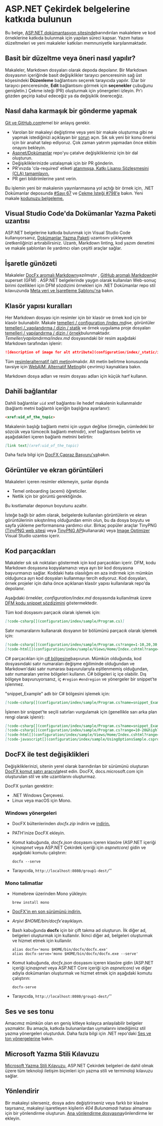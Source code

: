 # <a name="contribute-to-the-aspnet-core-documentation"></a>ASP.NET Çekirdek belgelerine katkıda bulunun

Bu belge, [ASP.NET dokümantasyon sitesinde](https://docs.microsoft.com/aspnet/)barındırılan makalelere ve kod örneklerine katkıda bulunmak için yapılan süreci kapsar. Yazım hatası düzeltmeleri ve yeni makaleler katkıları memnuniyetle karşılanmaktadır.

## <a name="how-to-make-a-simple-correction-or-suggestion"></a>Basit bir düzeltme veya öneri nasıl yapılır?

Makaleler, Markdown dosyaları olarak depoda depolanır. Bir Markdown dosyasının içeriğinde basit değişiklikler tarayıcı penceresinin sağ üst köşesindeki **Düzenleme** bağlantısını seçerek tarayıcıda yapılır. (Dar bir tarayıcı penceresinde, **Edit** bağlantısını görmek için **seçenekler** çubuğunu genişletin.) Çekme isteği (PR) oluşturmak için yönergeleri izleyin. Pr'ı gözden geçirip kabul edeceğiz ya da değişiklik önereceğiz.

## <a name="how-to-make-a-more-complex-submission"></a>Nasıl daha karmaşık bir gönderme yapmak

[Git ve GitHub.com](https://guides.github.com/activities/hello-world/)temel bir anlayış gerekir.

* Varolan bir makaleyi değiştirme veya yeni bir makale oluşturma gibi ne yapmak istediğinizi açıklayan bir [sorun](https://github.com/dotnet/AspNetCore.Docs/issues/new) açın. Sık sık yeni bir konu önerisi için bir anahat talep ediyoruz. Çok zaman yatırım yapmadan önce ekibin onayını bekleyin.
* [Aspnet/Dokümanlar](https://github.com/dotnet/AspNetCore.Docs/) repo'yu çatalve değişiklikleriniz için bir dal oluşturun.
* Değişikliklerinizde ustalaşmak için bir PR gönderin.
* PR'ınızda 'cla-required' etiketi [atanmışsa, Katkı Lisansı Sözleşmesini (CLA) tamamlayın.](https://cla.dotnetfoundation.org/)
* PR geri bildirimlerine yanıt verin.

Bu işlemin yeni bir makalenin yayınlanmasına yol açtığı bir örnek için, .NET Dokümanlar deposunda [ &num;Sayı 67](https://github.com/dotnet/docs/issues/67) ve [Çekme İsteği &num;798'e](https://github.com/dotnet/docs/pull/798) bakın. Yeni makale [kodunuzu belgeleme.](https://docs.microsoft.com/dotnet/articles/csharp/codedoc)

## <a name="docs-authoring-pack-extension-in-visual-studio-code"></a>Visual Studio Code'da Dokümanlar Yazma Paketi uzantısı

ASP.NET belgelerine katkıda bulunmak için Visual Studio Code kullanıyorsanız, [Dokümanlar Yazma Paketi](https://marketplace.visualstudio.com/items?itemName=docsmsft.docs-authoring-pack) uzantısını yükleyerek üretkenliğinizi artırabilirsiniz. Uzantı, Markdown linting, kod yazım denetimi ve makale şablonları ile yardımcı olan çeşitli araçlar sağlar.

## <a name="markdown-syntax"></a>İşaretle günözeti

Makaleler [DocFx aromalı Markdown](https://dotnet.github.io/docfx/spec/docfx_flavored_markdown.html)yazılmıştır , [GitHub aromalı Markdown](https://guides.github.com/features/mastering-markdown/)bir superset (GFM) . ASP.NET belgelerinde yaygın olarak kullanılan Web-sonuç birimi özellikleri için DFM sözdizimi örnekleri için .NET Dokümanlar repo stil kılavuzunda [Meta veri ve İşaretleme Şablonu'na](https://github.com/dotnet/docs/blob/master/styleguide/template.md) bakın. 

## <a name="folder-structure-conventions"></a>Klasör yapısı kuralları

Her Markdown dosyası için resimler için bir klasör ve örnek kod için bir klasör bulunabilir. Makale [temelleri / configuration /index.md](https://github.com/dotnet/AspNetCore.Docs/blob/master/aspnetcore/fundamentals/configuration/index.md)ise, görüntüler [temelleri /\_yapılandırma / dizin / statik](https://github.com/dotnet/AspNetCore.Docs/tree/master/aspnetcore/fundamentals/configuration/index/_static) ve örnek uygulama proje dosyaları [temelleri / yapılandırma / dizin / örnek](https://github.com/dotnet/AspNetCore.Docs/tree/master/aspnetcore/fundamentals/configuration/index/sample)bulunmaktadır. *Temeller/yapılandırma/index.md* dosyasındaki bir resim aşağıdaki Markdown tarafından işlenir:

```md
![description of image for alt attribute](configuration/index/_static/imagename.png)
```

Tüm [resimleralternatif (alt) metin](https://wikipedia.org/wiki/Alt_attribute)olmalıdır. Alt metin belirtme konusunda tavsiye için [WebAIM: Alternatif Metin](https://webaim.org/techniques/alttext/)gibi çevrimiçi kaynaklara bakın.

Markdown dosya adları ve resim dosyası adları için küçük harf kullanın.

## <a name="internal-links"></a>Dahili bağlantılar

Dahili bağlantılar `uid` xref bağlantısı ile hedef makalenin kullanmalıdır (bağlantı metni bağlantılı içeriğin başlığına ayarlanır):

```md
<xref:uid_of_the_topic>
```

Makalenin başlığı bağlantı metni için uygun değilse (örneğin, cümledeki bir sözcük veya tümcecik bağlantı metnidir), xref bağlantısını belirtin ve aşağıdakileri içeren bağlantı metnini belirtin:

```md
[link text](xref:uid_of_the_topic)
```

Daha fazla bilgi için [DocFX Çapraz Başvuru'ya](https://dotnet.github.io/docfx/spec/docfx_flavored_markdown.html#cross-reference)bakın.

## <a name="images-and-screenshots"></a>Görüntüler ve ekran görüntüleri

Makaleleri içeren resimler eklemeyin, şunlar dışında

* Temel onboarding (acemi) öğreticiler.
* Netlik için bir görüntü gerektiğinde.

Bu kısıtlamalar deponun boyutunu azaltır.

İsteğe bağlı bir adım olarak, belgelerde kullanılan görüntülerin ve ekran görüntülerinin sıkıştırılmış olduğundan emin olun, bu da dosya boyutu ve sayfa yükleme performansına yardımcı olur. Birkaç popüler araçlar TinyPNG [(TinyPNG web sitesi](https://tinypng.com/) veya [TinyPNG API](https://tinypng.com/developers)kullanarak) veya [Image Optimizer](https://marketplace.visualstudio.com/items?itemName=MadsKristensen.ImageOptimizer) Visual Studio uzantısı içerir. 

## <a name="code-snippets"></a>Kod parçacıkları

Makaleler sık sık noktaları göstermek için kod parçacıkları içerir. DFM, kodu Markdown dosyasına kopyalamanızı veya ayrı bir kod dosyasına başvurmanızı sağlar. Koddaki hata olasılığını en aza indirmek için mümkün olduğunca ayrı kod dosyaları kullanmayı tercih ediyoruz. Kod dosyaları, örnek projeler için daha önce açıklanan klasör yapısı kullanılarak repo'da depolanır. 

Aşağıdaki örnekler, *configuration/index.md* dosyasında kullanılmak üzere [DFM kodu snippet sözdizimini](https://dotnet.github.io/docfx/spec/docfx_flavored_markdown.html#code-snippet) göstermektedir.

Tüm kod dosyasını parçacık olarak işlemek için:

```md
[!code-csharp[](configuration/index/sample/Program.cs)]
```

Satır numaralarını kullanarak dosyanın bir bölümünü parçacık olarak işlemek için:

```md
[!code-csharp[](configuration/index/sample/Program.cs?range=1-10,20,30,40-50]
[!code-html[](configuration/index/sample/Views/Home/Index.cshtml?range=1-10,20,30,40-50]
```

C# parçacıkları için [c# bölgesine](https://docs.microsoft.com/dotnet/csharp/language-reference/preprocessor-directives/preprocessor-region)başvurun. Mümkün olduğunda, kod dosyasındaki satır numaraları değişme eğiliminde olduğundan ve Markdown'daki satır numarası başvurularıyla eşitlenmemiş olduğundan, satır numaraları yerine bölgeleri kullanın. C# bölgeleri iç içe olabilir. Dış bölgeye başvuruyorsanız, iç `#region` `#endregion` ve yönergeler bir snippet'te işlenmez. 

"snippet_Example" adlı bir C# bölgesini işlemek için:

```md
[!code-csharp[](configuration/index/sample/Program.cs?name=snippet_Example)]
```

İşlenen bir snippet'te seçili satırları vurgulamak için (genellikle sarı arka plan rengi olarak işlenir):

```md
[!code-csharp[](configuration/index/sample/Program.cs?name=snippet_Example&highlight=1-3,10,20-25)]
[!code-csharp[](configuration/index/sample/Program.cs?range=10-20&highlight=1-3]
[!code-html[](configuration/index/sample/Views/Home/Index.cshtml?range=10-20&highlight=1-3]
[!code-javascript[](configuration/index/sample/UsingOptionsSample.csproj?range=10-20&highlight=1-3]
```

## <a name="test-changes-with-docfx"></a>DocFX ile test değişiklikleri

Değişikliklerinizi, sitenin yerel olarak barındırılan bir sürümünü oluşturan [DocFX komut satırı aracıyla](https://dotnet.github.io/docfx/tutorial/docfx_getting_started.html#2-use-docfx-as-a-command-line-tool)test edin. DocFX, docs.microsoft.com için oluşturulan stil ve site uzantılarını oluşturmaz.

DocFX şunları gerektirir:

* .NET Windows Çerçevesi.
* Linux veya macOS için Mono. 

### <a name="windows-instructions"></a>Windows yönergeleri

* DocFX bültenlerinden *docfx.zip* indirin ve [indirin.](https://github.com/dotnet/docfx/releases)
* PATH'inize DocFX ekleyin.
* Komut kabuğunda, *docfx.json* dosyasını içeren klasöre (ASP.NET içeriği için*aspnet* veya ASP.NET Çekirdek içeriği için *aspnetcore)* gidin ve aşağıdaki komutu çalıştırın:

  ```console
  docfx --serve
  ```

* Tarayıcıda, `http://localhost:8080/group1-dest/`''

### <a name="mono-instructions"></a>Mono talimatlar

* Homebrew üzerinden Mono yükleyin:

  ```console
  brew install mono
  ```

* [DocFX'in en son sürümünü indirin.](https://github.com/dotnet/docfx/releases)
* *Arşivi $HOME/bin/docfx'e*ayıklayın.
* Bash kabuğunda **docfx** için bir çift takma ad oluşturun. İlk diğer ad, belgeleri oluşturmak için kullanılır. İkinci diğer ad, belgeleri oluşturmak ve hizmet etmek için kullanılır.

  ```console
  alias docfx='mono $HOME/bin/docfx/docfx.exe'
  alias docfx-serve='mono $HOME/bin/docfx/docfx.exe --serve'
  ```

* Komut kabuğunda, *docfx.json* dosyasını içeren klasöre gidin (ASP.NET içeriği için*aspnet* veya ASP.NET Core içeriği için *aspnetcore)* ve diğer adıyla dokümanları oluşturmak ve hizmet etmek için aşağıdaki komutu çalıştırın:

  ```console
  docfx-serve
  ```

* Tarayıcıda, `http://localhost:8080/group1-dest/`''

## <a name="voice-and-tone"></a>Ses ve ses tonu

Amacımız mümkün olan en geniş kitleye kolayca anlaşılabilir belgeler yazmaktır. Bu amaçla, katkıda bulunanlardan uymalarını istediğimiz stil yazma yönergeleri oluşturduk. Daha fazla bilgi için .NET repo'daki [Ses ve ton yönergelerine](https://github.com/dotnet/docs/blob/master/styleguide/voice-tone.md) bakın.

## <a name="microsoft-writing-style-guide"></a>Microsoft Yazma Stili Kılavuzu

[Microsoft Yazma Stili Kılavuzu,](https://docs.microsoft.com/style-guide/welcome/) ASP.NET Çekirdek belgeleri de dahil olmak üzere tüm teknoloji iletişim biçimleri için yazma stili ve terminoloji kılavuzu sağlar.

## <a name="redirects"></a>Yönlendirir

Bir makaleyi silerseniz, dosya adını değiştirirseniz veya farklı bir klasöre taşırsanız, makaleyi işaretleyen kişilerin *404 Bulunamadı* hatası almaması için bir yönlendirme oluşturun. [Ana yönlendirme dosyasına](https://github.com/dotnet/AspNetCore.Docs/blob/master/.openpublishing.redirection.json)yönlendirme ler ekleyin.
